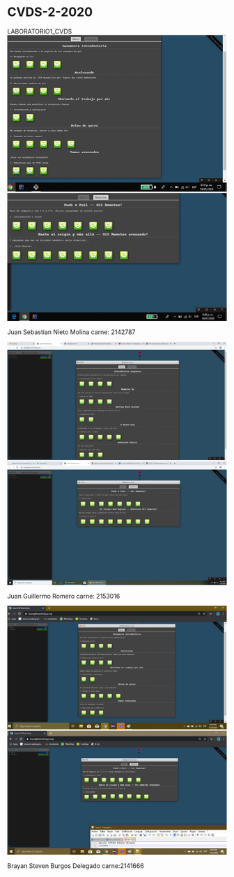 # CVDS-2-2020
LABORATORIO1_CVDS
![](Imagenes/mainSebastianNieto.PNG)
![](Imagenes/remoteSebastianNieto.PNG)

Juan Sebastian Nieto Molina carne: 2142787

![](Imagenes/JuanRomero_Main.png)
![](Imagenes/JuanRomero_Remote.png)

Juan Guillermo Romero carne: 2153016

![](https://github.com/JuanRomero11/CVDS-2-2020/blob/master/Imagenes/pag1.jpg)
![](https://github.com/JuanRomero11/CVDS-2-2020/blob/master/Imagenes/pag2.jpg)

Brayan Steven Burgos Delegado carne:2141666

